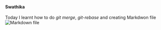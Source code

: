 #### Swathika
Today I learnt how to do _git merge_, _git-rebase_ and creating Markdwon file![Markdown file](https://download.logo.wine/logo/Markdown/Markdown-Logo.wine.png)